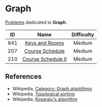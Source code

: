 # Graph

[Problems](https://leetcode.com/tag/graph/) dedicated to **Graph**.

|  ID   |                                  Name                                   | Difficulty |
| :---: | :---------------------------------------------------------------------: | :--------: |
|  841  |     [Keys and Rooms](https://leetcode.com/problems/keys-and-rooms/)     |   Medium   |
|  207  |    [Course Schedule](https://leetcode.com/problems/course-schedule/)    |   Medium   |
|  210  | [Course Schedule II](https://leetcode.com/problems/course-schedule-ii/) |   Medium   |

## References

* Wikipedia, [Category: Graph algotithms](https://en.wikipedia.org/wiki/Category:Graph_algorithms)
* Wikipedia, [Topological sorting](https://en.wikipedia.org/wiki/Topological_sorting)
* Wikipedia, [Kosaraju's algorithm](https://en.wikipedia.org/wiki/Kosaraju%27s_algorithm)
